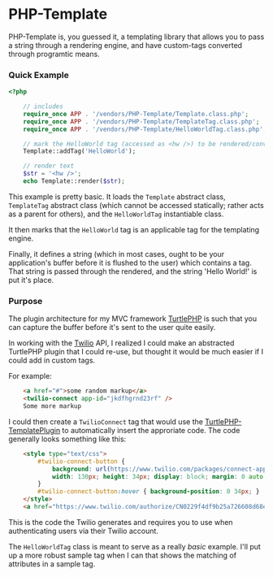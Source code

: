 PHP-Template
============

PHP-Template is, you guessed it, a templating library that allows you to pass a
string through a rendering engine, and have custom-tags converted through 
programtic means.

### Quick Example
``` php
<?php

    // includes
    require_once APP . '/vendors/PHP-Template/Template.class.php';
    require_once APP . '/vendors/PHP-Template/TemplateTag.class.php';
    require_once APP . '/vendors/PHP-Template/HelloWorldTag.class.php';

    // mark the HelloWorld tag (accessed as <hw />) to be rendered/converted
    Template::addTag('HelloWorld');

    // render text
    $str = '<hw />';
    echo Template::render($str);

```

This example is pretty basic. It loads the `Template` abstract class,
`TemplateTag` abstract class (which cannot be accessed statically; rather acts
as a parent for others), and the `HelloWorldTag` instantiable class.

It then marks that the `HelloWorld` tag is an applicable tag for the templating
engine.

Finally, it defines a string (which in most cases, ought to be your
application's buffer before it is flushed to the user) which contains a tag.
That string is passed through the rendered, and the string 'Hello World!' is
put it's place.

### Purpose
The plugin architecture for my MVC framework
[TurtlePHP](https://github.com/onassar/TurtlePHP) is such that you can capture
the buffer before it's sent to the user quite easily.

In working with the [Twilio](https://www.twilio.com/) API, I realized I could
make an abstracted TurtlePHP plugin that I could re-use, but thought it would be
much easier if I could add in custom tags.

For example:
```html
    <a href="#">some random markup</a>
    <twilio-connect app-id="jkdfhgrnd23rf" />
    Some more markup
```

I could then create a `TwilioConnect` tag that would use the
[TurtlePHP-TemplatePlugin](https://github.com/onassar/TurtlePHP-TemplatePlugin)
to automatically insert the approriate code. The code generally looks something
like this:

```html
    <style type="text/css">
    	#twilio-connect-button {
    		background: url(https://www.twilio.com/packages/connect-apps/images/connect-button.png);
    		width: 130px; height: 34px; display: block;	margin: 0 auto;
    	}
    	#twilio-connect-button:hover { background-position: 0 34px; }
    </style>
    <a href="https://www.twilio.com/authorize/CN0229f4df9b25a726608d68ea78048d5f" id="twilio-connect-button"></a>
```

This is the code the Twilio generates and requires you to use when
authenticating users via their Twilio account.

The `HelloWorldTag` class is meant to serve as a really *basic* example. I'll
put up a more robust sample tag when I can that shows the matching of attributes
in a sample tag.
